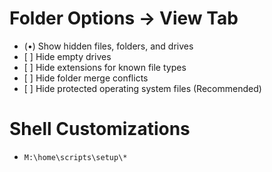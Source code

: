 # Folder Options → View Tab

-   (•) Show hidden files, folders, and drives
-   \[ \] Hide empty drives
-   \[ \] Hide extensions for known file types
-   \[ \] Hide folder merge conflicts
-   \[ \] Hide protected operating system files (Recommended)

# Shell Customizations

- `M:\home\scripts\setup\*`
